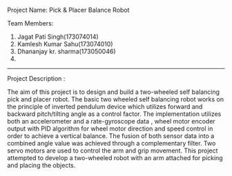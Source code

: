 Project Name: Pick & Placer Balance Robot

Team Members:
1. 	Jagat Pati Singh(173074014)
2. 	Kamlesh Kumar Sahu(173074010)
3.	Dhananjay kr. sharma(173050046)
4. 

------------------------ 
Project Description :
 
The aim of this project is to design and build a two-wheeled self balancing pick and placer robot.
 The basic two wheeled self balancing robot works on the principle of inverted pendulum device 
 which utilizes forward and backward pitch/tilting angle as a control factor. 
 The implementation utilizes both an accelerometer and a rate-gyroscope data ,
 wheel motor encoder output with PID algorithm for wheel motor direction and speed control
 in order to achieve a vertical balance. The fusion of both sensor data into a combined angle
 value was achieved through a complementary filter. Two servo motors are used to control the arm and grip movement. 
 This project attempted to develop a two-wheeled robot with an arm attached for picking and placing the objects.
 